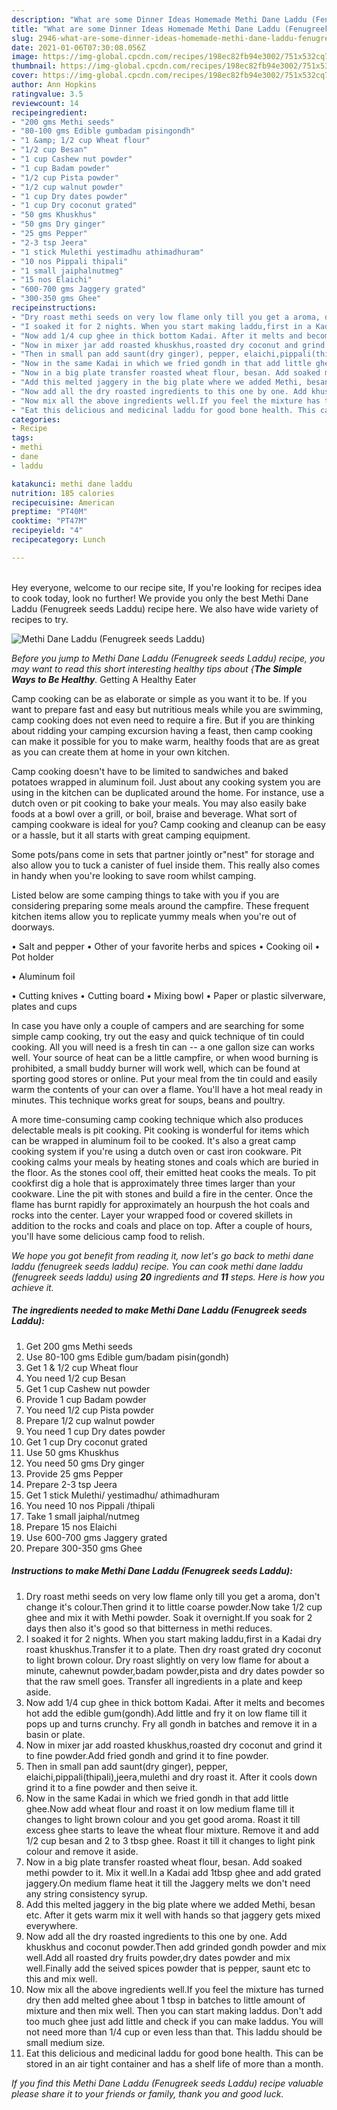 ```yaml
---
description: "What are some Dinner Ideas Homemade Methi Dane Laddu (Fenugreek seeds Laddu)"
title: "What are some Dinner Ideas Homemade Methi Dane Laddu (Fenugreek seeds Laddu)"
slug: 2946-what-are-some-dinner-ideas-homemade-methi-dane-laddu-fenugreek-seeds-laddu
date: 2021-01-06T07:30:08.056Z
image: https://img-global.cpcdn.com/recipes/198ec82fb94e3002/751x532cq70/methi-dane-laddu-fenugreek-seeds-laddu-recipe-main-photo.jpg
thumbnail: https://img-global.cpcdn.com/recipes/198ec82fb94e3002/751x532cq70/methi-dane-laddu-fenugreek-seeds-laddu-recipe-main-photo.jpg
cover: https://img-global.cpcdn.com/recipes/198ec82fb94e3002/751x532cq70/methi-dane-laddu-fenugreek-seeds-laddu-recipe-main-photo.jpg
author: Ann Hopkins
ratingvalue: 3.5
reviewcount: 14
recipeingredient:
- "200 gms Methi seeds"
- "80-100 gms Edible gumbadam pisingondh"
- "1 &amp; 1/2 cup Wheat flour"
- "1/2 cup Besan"
- "1 cup Cashew nut powder"
- "1 cup Badam powder"
- "1/2 cup Pista powder"
- "1/2 cup walnut powder"
- "1 cup Dry dates powder"
- "1 cup Dry coconut grated"
- "50 gms Khuskhus"
- "50 gms Dry ginger"
- "25 gms Pepper"
- "2-3 tsp Jeera"
- "1 stick Mulethi yestimadhu athimadhuram"
- "10 nos Pippali thipali"
- "1 small jaiphalnutmeg"
- "15 nos Elaichi"
- "600-700 gms Jaggery grated"
- "300-350 gms Ghee"
recipeinstructions:
- "Dry roast methi seeds on very low flame only till you get a aroma, don&#39;t change it&#39;s colour.Then grind it to little coarse powder.Now take 1/2 cup ghee and mix it with Methi powder. Soak it overnight.If you soak for 2 days then also it&#39;s good so that bitterness in methi reduces."
- "I soaked it for 2 nights. When you start making laddu,first in a Kadai dry roast khuskhus.Transfer it to a plate. Then dry roast grated dry coconut to light brown colour. Dry roast slightly on very low flame for about a minute, cahewnut powder,badam powder,pista and dry dates powder so that the raw smell goes. Transfer all ingredients in a plate and keep aside."
- "Now add 1/4 cup ghee in thick bottom Kadai. After it melts and becomes hot add the edible gum(gondh).Add little and fry it on low flame till it pops up and turns crunchy. Fry all gondh in batches and remove it in a basin or plate."
- "Now in mixer jar add roasted khuskhus,roasted dry coconut and grind it to fine powder.Add fried gondh and grind it to fine powder."
- "Then in small pan add saunt(dry ginger), pepper, elaichi,pippali(thipali),jeera,mulethi and dry roast it. After it cools down grind it to a fine powder and then seive it."
- "Now in the same Kadai in which we fried gondh in that add little ghee.Now add wheat flour and roast it on low medium flame till it changes to light brown colour and you get good aroma. Roast it till excess ghee starts to leave the wheat flour mixture. Remove it and add 1/2 cup besan and 2 to 3 tbsp ghee. Roast it till it changes to light pink colour and remove it aside."
- "Now in a big plate transfer roasted wheat flour, besan. Add soaked methi powder to it. Mix it well.In a Kadai add 1tbsp ghee and add grated jaggery.On medium flame heat it till the Jaggery melts we don&#39;t need any string consistency syrup."
- "Add this melted jaggery in the big plate where we added Methi, besan etc. After it gets warm mix it well with hands so that jaggery gets mixed everywhere."
- "Now add all the dry roasted ingredients to this one by one. Add khuskhus and coconut powder.Then add grinded gondh powder and mix well.Add all roasted dry fruits powder,dry dates powder and mix well.Finally add the seived spices powder that is pepper, saunt etc to this and mix well."
- "Now mix all the above ingredients well.If you feel the mixture has turned dry then add melted ghee about 1 tbsp in batches to little amount of mixture and then mix well. Then you can start making laddus. Don&#39;t add too much ghee just add little and check if you can make laddus. You will not need more than 1/4 cup or even less than that. This laddu should be small medium size."
- "Eat this delicious and medicinal laddu for good bone health. This can be stored in an air tight container and has a shelf life of more than a month."
categories:
- Recipe
tags:
- methi
- dane
- laddu

katakunci: methi dane laddu 
nutrition: 185 calories
recipecuisine: American
preptime: "PT40M"
cooktime: "PT47M"
recipeyield: "4"
recipecategory: Lunch

---
```

<br>
Hey everyone, welcome to our recipe site, If you're looking for recipes idea to cook today, look no further! We provide you only the best Methi Dane Laddu (Fenugreek seeds Laddu) recipe here. We also have wide variety of recipes to try.
<br>


![Methi Dane Laddu (Fenugreek seeds Laddu)](https://img-global.cpcdn.com/recipes/198ec82fb94e3002/751x532cq70/methi-dane-laddu-fenugreek-seeds-laddu-recipe-main-photo.jpg)

<i>Before you jump to Methi Dane Laddu (Fenugreek seeds Laddu) recipe, you may want to read this short interesting healthy tips about {<strong>The Simple Ways to Be Healthy</strong>.</i>
Getting A Healthy Eater

    
Camp cooking can be as elaborate or simple as you want it to be. If you want to prepare fast and easy but nutritious meals while you are swimming, camp cooking does not even need to require a fire. But if you are thinking about ridding your camping excursion having a feast, then camp cooking can make it possible for you to make warm, healthy foods that are as great as you can create them at home in your own kitchen.

Camp cooking doesn't have to be limited to sandwiches and baked potatoes wrapped in aluminum foil.  Just about any cooking system you are using in the kitchen can be duplicated around the home. For instance, use a dutch oven or pit cooking to bake your meals. You may also easily bake foods at a bowl over a grill, or boil, braise and beverage. What sort of camping cookware is ideal for you? Camp cooking and cleanup can be easy or a hassle, but it all starts with great camping equipment.

Some pots/pans come in sets that partner jointly or"nest" for storage and also allow you to tuck a canister of fuel inside them. This really also comes in handy when you're looking to save room whilst camping.

Listed below are some camping things to take with you if you are considering preparing some meals around the campfire. These frequent kitchen items allow you to replicate yummy meals when you're out of doorways.

• Salt and pepper
• Other of your favorite herbs and spices
• Cooking oil
• Pot holder

• Aluminum foil

• Cutting knives
• Cutting board
• Mixing bowl
• Paper or plastic silverware, plates and cups

In case you have only a couple of campers and are searching for some simple camp cooking, try out the easy and quick technique of tin could cooking. All you will need is a fresh tin can -- a one gallon size can works well. Your source of heat can be a little campfire, or when wood burning is prohibited, a small buddy burner will work well, which can be found at sporting good stores or online. Put your meal from the tin could and easily warm the contents of your can over a flame. You'll have a hot meal ready in minutes.  This technique works great for soups, beans and poultry.

A more time-consuming camp cooking technique which also produces delectable meals is pit cooking. Pit cooking is wonderful for items which can be wrapped in aluminum foil to be cooked.  It's also a great camp cooking system if you're using a dutch oven or cast iron cookware. Pit cooking calms your meals by heating stones and coals which are buried in the floor. As the stones cool off, their emitted heat cooks the meals. To pit cookfirst dig a hole that is approximately three times larger than your cookware. Line the pit with stones and build a fire in the center. Once the flame has burnt rapidly for approximately an hourpush the hot coals and rocks into the center. Layer your wrapped food or covered skillets in addition to the rocks and coals and place on top. After a couple of hours, you'll have some delicious camp food to relish.


<i>We hope you got benefit from reading it, now let's go back to methi dane laddu (fenugreek seeds laddu) recipe. You can cook methi dane laddu (fenugreek seeds laddu) using <strong>20</strong> ingredients and <strong>11</strong> steps. Here is how you achieve it.
</i>

##### The ingredients needed to make Methi Dane Laddu (Fenugreek seeds Laddu):

1. Get 200 gms Methi seeds
1. Use 80-100 gms Edible gum/badam pisin(gondh)
1. Get 1 &amp; 1/2 cup Wheat flour
1. You need 1/2 cup Besan
1. Get 1 cup Cashew nut powder
1. Provide 1 cup Badam powder
1. You need 1/2 cup Pista powder
1. Prepare 1/2 cup walnut powder
1. You need 1 cup Dry dates powder
1. Get 1 cup Dry coconut grated
1. Use 50 gms Khuskhus
1. You need 50 gms Dry ginger
1. Provide 25 gms Pepper
1. Prepare 2-3 tsp Jeera
1. Get 1 stick Mulethi/ yestimadhu/ athimadhuram
1. You need 10 nos Pippali /thipali
1. Take 1 small jaiphal/nutmeg
1. Prepare 15 nos Elaichi
1. Use 600-700 gms Jaggery grated
1. Prepare 300-350 gms Ghee


##### Instructions to make Methi Dane Laddu (Fenugreek seeds Laddu):

1. Dry roast methi seeds on very low flame only till you get a aroma, don&#39;t change it&#39;s colour.Then grind it to little coarse powder.Now take 1/2 cup ghee and mix it with Methi powder. Soak it overnight.If you soak for 2 days then also it&#39;s good so that bitterness in methi reduces.
1. I soaked it for 2 nights. When you start making laddu,first in a Kadai dry roast khuskhus.Transfer it to a plate. Then dry roast grated dry coconut to light brown colour. Dry roast slightly on very low flame for about a minute, cahewnut powder,badam powder,pista and dry dates powder so that the raw smell goes. Transfer all ingredients in a plate and keep aside.
1. Now add 1/4 cup ghee in thick bottom Kadai. After it melts and becomes hot add the edible gum(gondh).Add little and fry it on low flame till it pops up and turns crunchy. Fry all gondh in batches and remove it in a basin or plate.
1. Now in mixer jar add roasted khuskhus,roasted dry coconut and grind it to fine powder.Add fried gondh and grind it to fine powder.
1. Then in small pan add saunt(dry ginger), pepper, elaichi,pippali(thipali),jeera,mulethi and dry roast it. After it cools down grind it to a fine powder and then seive it.
1. Now in the same Kadai in which we fried gondh in that add little ghee.Now add wheat flour and roast it on low medium flame till it changes to light brown colour and you get good aroma. Roast it till excess ghee starts to leave the wheat flour mixture. Remove it and add 1/2 cup besan and 2 to 3 tbsp ghee. Roast it till it changes to light pink colour and remove it aside.
1. Now in a big plate transfer roasted wheat flour, besan. Add soaked methi powder to it. Mix it well.In a Kadai add 1tbsp ghee and add grated jaggery.On medium flame heat it till the Jaggery melts we don&#39;t need any string consistency syrup.
1. Add this melted jaggery in the big plate where we added Methi, besan etc. After it gets warm mix it well with hands so that jaggery gets mixed everywhere.
1. Now add all the dry roasted ingredients to this one by one. Add khuskhus and coconut powder.Then add grinded gondh powder and mix well.Add all roasted dry fruits powder,dry dates powder and mix well.Finally add the seived spices powder that is pepper, saunt etc to this and mix well.
1. Now mix all the above ingredients well.If you feel the mixture has turned dry then add melted ghee about 1 tbsp in batches to little amount of mixture and then mix well. Then you can start making laddus. Don&#39;t add too much ghee just add little and check if you can make laddus. You will not need more than 1/4 cup or even less than that. This laddu should be small medium size.
1. Eat this delicious and medicinal laddu for good bone health. This can be stored in an air tight container and has a shelf life of more than a month.




<i>If you find this Methi Dane Laddu (Fenugreek seeds Laddu) recipe valuable please share it to your friends or family, thank you and good luck.</i>
